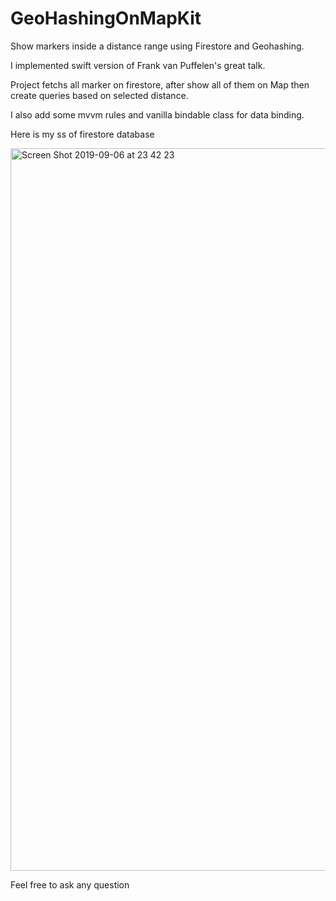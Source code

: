 # GeoHashingOnMapKit
Show markers inside a distance range using Firestore and Geohashing. 

I implemented swift version of Frank van Puffelen's great talk.

Project fetchs all marker on firestore, after show all of them on Map then create queries based on selected distance.

I also add some mvvm rules and vanilla bindable class for data binding.

Here is my ss of firestore database

<img width="1156" alt="Screen Shot 2019-09-06 at 23 42 23" src="https://user-images.githubusercontent.com/26689690/64459308-3de2f500-d100-11e9-9bb4-a1fcc98713e8.png">

Feel free to ask any question
